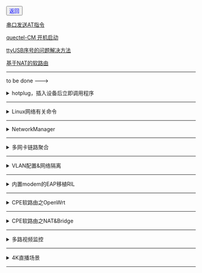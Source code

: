 <button onclick="window.location.href = 'index.html'"><font color=0x00FF >返回</font></button>


[串口发送AT指令](Applies/00_AT串口操作.html)

[quectel-CM 开机启动](Applies/01_quectel-CM开机自启动.html)

[ttyUSB序号的问题解决方法](Applies/02_ttyUSB序号的问题解决方法.html)

[基于NAT的软路由](Applies/04_基于NAT的软路由.html)

----------
to be done --->

<details>
<summary>hotplug，插入设备后立即调用程序</summary>
<pre><code>

</code></pre>
</details>


----------

<details>
<summary>Linux网络有关命令</summary>
<pre><code>

</code></pre>
</details>

----------


<details>
<summary>NetworkManager</summary>
<pre><code>

</code></pre>
</details>


----------


<details>
<summary>多网卡链路聚合</summary>
<pre><code>

</code></pre>
</details>


----------

<details>
<summary>VLAN配置&网络隔离</summary>
<pre><code>

</code></pre>
</details>


----------

<details>
<summary>内置modem的EAP移植RIL</summary>
<pre><code>

</code></pre>
</details>

----------

<details>
<summary>CPE软路由之OpenWrt</summary>
<pre><code>

</code></pre>
</details>


----------

<details>
<summary>CPE软路由之NAT&Bridge</summary>
<pre><code>

</code></pre>
</details>


----------

<details>
<summary>多路视频监控</summary>
<pre><code>

</code></pre>
</details>


----------

<details>
<summary>4K直播场景</summary>
<pre><code>

</code></pre>
</details>


----------














